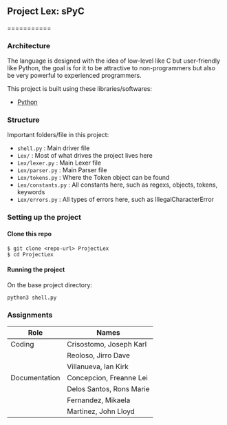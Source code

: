 ## Project Lex: sPyC
===========

###  Architecture

The language is designed with the idea of low-level like C but user-friendly like Python, the goal is for it to be attractive to non-programmers but also be very powerful to experienced programmers.

This project is built using these libraries/softwares:

- [Python](https://www.python.org/)

### Structure

Important folders/file in this project:

- `shell.py` : Main driver file
- `Lex/` : Most of what drives the project lives here
- `Lex/lexer.py` : Main Lexer file
- `Lex/parser.py` : Main Parser file
- `Lex/tokens.py` : Where the Token object can be found
- `Lex/constants.py` : All constants here, such as regexs, objects, tokens, keywords
- `Lex/errors.py` : All types of errors here, such as IllegalCharacterError

### Setting up the project

#### Clone this repo

```
$ git clone <repo-url> ProjectLex
$ cd ProjectLex
```

#### Running the project

On the base project directory:
```
python3 shell.py
```

### Assignments

| Role                   | Names                                                                       |
|------------------------|-----------------------------------------------------------------------------|
| Coding                 | Crisostomo, Joseph Karl                                                     |
|                        | Reoloso, Jirro Dave                                                         |
|                        | Villanueva, Ian Kirk                                                        |
| Documentation          | Concepcion, Freanne Lei                                                     |
|                        | Delos Santos, Rons Marie                                                    |
|                        | Fernandez, Mikaela                                                          |
|                        | Martinez, John Lloyd                                                        |
